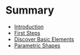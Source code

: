 # Summary

* [Introduction](README.md)
* [First Steps](First_Steps.md)
* [Discover Basic Elements](Discover_Basic_Elements.md)
* [Parametric Shapes](Parametric_Shapes.md)
